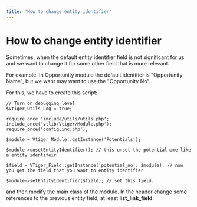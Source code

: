 ```yaml
---
title: 'How to change entity identifier'
---
```


How to change entity identifier
===============================

Sometimes, when the default entity identifier field is not significant
for us and we want to change it for some other field that is more
relevant.

For example. In Opportunity module the default identifier is
"Opportunity Name", but we want may want to use the "Opportunity No".

For this, we have to create this script:

    // Turn on debugging level
    $Vtiger_Utils_Log = true;

    require_once 'include/utils/utils.php';
    include_once('vtlib/Vtiger/Module.php');
    require_once('config.inc.php');

    $module = Vtiger_Module::getInstance('Potentials');

    $module->unsetEntityIdentifier(); // this unset the potentialname like a entity identifeir

    $field = VTiger_Field::getInstance('potential_no', $module); // now you get the field that you want to entity identifier

    $module->setEntityIdentifier($field); // set this field.

and then modify the main class of the module. In the header change some
references to the previous entity field, at least **list\_link\_field**.
